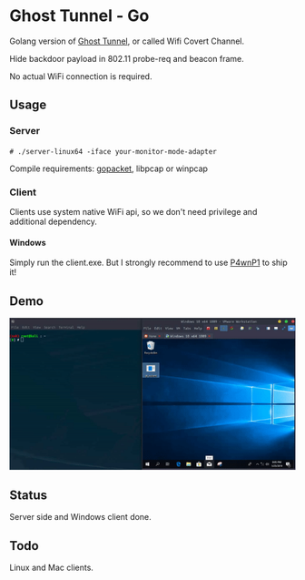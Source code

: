 # Ghost Tunnel - Go

Golang version of [Ghost Tunnel](https://github.com/360PegasusTeam/GhostTunnel), or called Wifi Covert Channel.

Hide backdoor payload in 802.11 probe-req and beacon frame.

No actual WiFi connection is required.

## Usage

### Server

`# ./server-linux64 -iface your-monitor-mode-adapter`

Compile requirements: [gopacket](https://github.com/google/gopacket/), libpcap or winpcap

### Client

Clients use system native WiFi api, so we don't need privilege and additional dependency.

#### Windows

Simply run the client.exe. But I strongly recommend to use [P4wnP1](https://github.com/mame82/P4wnP1_aloa) to ship it!

## Demo

![](./ghserver-demo.gif)

## Status

Server side and Windows client done.

## Todo

Linux and Mac clients.